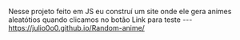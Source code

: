 Nesse projeto feito em JS eu construí um site onde ele gera animes aleatótios quando clicamos no botão
Link para teste --- https://julio0o0.github.io/Random-anime/
